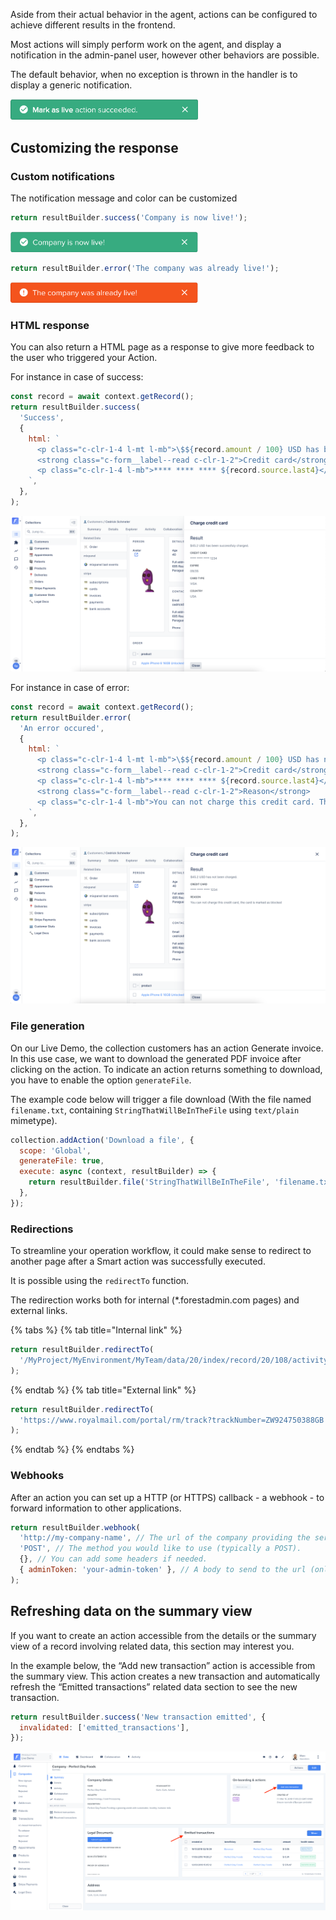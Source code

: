Aside from their actual behavior in the agent, actions can be configured to achieve different results in the frontend.

Most actions will simply perform work on the agent, and display a notification in the admin-panel user, however other behaviors are possible.

The default behavior, when no exception is thrown in the handler is to display a generic notification.

<img src="../../assets/actions-default-success-response.png" width="300">

## Customizing the response

### Custom notifications

The notification message and color can be customized

```javascript
return resultBuilder.success('Company is now live!');
```

<img src="../../assets/actions-custom-success-response.png" width="300">

```javascript
return resultBuilder.error('The company was already live!');
```

<img src="../../assets/actions-custom-error-response.png" width="300">

### HTML response

You can also return a HTML page as a response to give more feedback to the user who triggered your Action.

For instance in case of success:

```javascript
const record = await context.getRecord();
return resultBuilder.success(
  'Success',
  { 
    html: `
      <p class="c-clr-1-4 l-mt l-mb">\$${record.amount / 100} USD has been successfuly charged.</p>
      <strong class="c-form__label--read c-clr-1-2">Credit card</strong>
      <p class="c-clr-1-4 l-mb">**** **** **** ${record.source.last4}</p>
    `,
  },
);
```

![](../../assets/actions-html-response-success.png)

For instance in case of error:

```javascript
const record = await context.getRecord();
return resultBuilder.error(
  'An error occured',
  {
    html: `
      <p class="c-clr-1-4 l-mt l-mb">\$${record.amount / 100} USD has not been charged.</p>
      <strong class="c-form__label--read c-clr-1-2">Credit card</strong>
      <p class="c-clr-1-4 l-mb">**** **** **** ${record.source.last4}</p>
      <strong class="c-form__label--read c-clr-1-2">Reason</strong>
      <p class="c-clr-1-4 l-mb">You can not charge this credit card. The card is marked as blocked</p>
    `,
  },
);
```

![](../../assets/actions-html-response-error.png)

### File generation

On our Live Demo, the collection customers has an action Generate invoice. In this use case, we want to download the generated PDF invoice after clicking on the action. To indicate an action returns something to download, you have to enable the option `generateFile`.

The example code below will trigger a file download (With the file named `filename.txt`, containing `StringThatWillBeInTheFile` using `text/plain` mimetype).

```javascript
collection.addAction('Download a file', {
  scope: 'Global',
  generateFile: true,
  execute: async (context, resultBuilder) => {
    return resultBuilder.file('StringThatWillBeInTheFile', 'filename.txt', 'text/plain');
  },
});
```

### Redirections

To streamline your operation workflow, it could make sense to redirect to another page after a Smart action was successfully executed.

It is possible using the `redirectTo` function.

The redirection works both for internal (\*.forestadmin.com pages) and external links.

{% tabs %} {% tab title="Internal link" %}

```javascript
return resultBuilder.redirectTo(
  '/MyProject/MyEnvironment/MyTeam/data/20/index/record/20/108/activity',
);
```

{% endtab %} {% tab title="External link" %}

```javascript
return resultBuilder.redirectTo(
  'https://www.royalmail.com/portal/rm/track?trackNumber=ZW924750388GB',
);
```

{% endtab %} {% endtabs %}

### Webhooks

After an action you can set up a HTTP (or HTTPS) callback - a webhook - to forward information to other applications.

```javascript
return resultBuilder.webhook(
  'http://my-company-name', // The url of the company providing the service.
  'POST', // The method you would like to use (typically a POST).
  {}, // You can add some headers if needed.
  { adminToken: 'your-admin-token' }, // A body to send to the url (only JSON supported).
);
```

## Refreshing data on the summary view

If you want to create an action accessible from the details or the summary view of a record involving related data, this section may interest you.

In the example below, the “Add new transaction” action is accessible from the summary view. This action creates a new transaction and automatically refresh the “Emitted transactions” related data section to see the new transaction.

```javascript
return resultBuilder.success('New transaction emitted', {
  invalidated: ['emitted_transactions'],
});
```

![](../../assets/actions-refresh-related.png)
